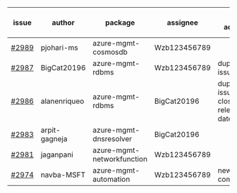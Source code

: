 | issue | author | package | assignee | bot advice | created date of issue | target release date | date from target |
| ------ | ------ | ------ | ------ | ------ | ------ | ------ | :-----: |
| [#2989](https://github.com/Azure/sdk-release-request/issues/2989) | pjohari-ms | azure-mgmt-cosmosdb | Wzb123456789 |  | 07-12 | 07-25 |  |
| [#2987](https://github.com/Azure/sdk-release-request/issues/2987) | BigCat20196 | azure-mgmt-rdbms | Wzb123456789 | duplicated issue  <br> | 07-11 | 07-25 |  |
| [#2986](https://github.com/Azure/sdk-release-request/issues/2986) | alanenriqueo | azure-mgmt-rdbms | BigCat20196 | duplicated issue  <br> close to release date.  | 07-08 | 07-12 | 0 |
| [#2983](https://github.com/Azure/sdk-release-request/issues/2983) | arpit-gagneja | azure-mgmt-dnsresolver | BigCat20196 |  | 07-05 | 09-30 |  |
| [#2981](https://github.com/Azure/sdk-release-request/issues/2981) | jaganpani | azure-mgmt-networkfunction | Wzb123456789 |  | 07-05 | 07-19 |  |
| [#2974](https://github.com/Azure/sdk-release-request/issues/2974) | navba-MSFT | azure-mgmt-automation | Wzb123456789 | new comment. | 07-05 | 07-19 |  |
